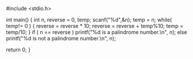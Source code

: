 #include <stdio.h>
 
int main()
{
   int n, reverse = 0, temp;
   scanf("%d",&n);
   temp = n;
   while( temp!= 0 )
    {
      reverse = reverse * 10;
      reverse = reverse + temp%10;
      temp = temp/10;
    }
   if ( n == reverse )
      printf("%d is a palindrome number.\n", n);
   else
      printf("%d is not a palindrome number.\n", n);
 
   return 0;
}
